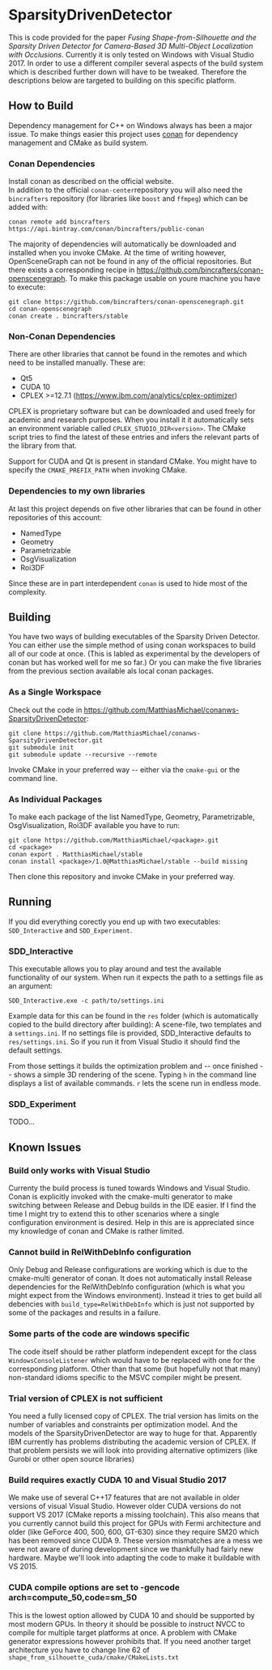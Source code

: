 # SparsityDrivenDetector
This is code provided for the paper *Fusing Shape-from-Silhouette and the Sparsity Driven Detector for Camera-Based 3D Multi-Object Localization with Occlusions*.
Currently it is only tested on Windows with Visual Studio 2017. In order to use a different compiler several aspects of the build system which is described further down will have to be tweaked. Therefore the descriptions below are targeted to building on this specific platform.

## How to Build
Dependency management for C++ on Windows always has been a major issue. To make things easier this project uses [conan](https://conan.io) for dependency management and CMake as build system.

### Conan Dependencies
Install conan as described on the official website.  
In addition to the official `conan-center`repository you will also need the `bincrafters` repository (for libraries like `boost` and `ffmpeg`) which can be added with:

    conan remote add bincrafters https://api.bintray.com/conan/bincrafters/public-conan
    
The majority of dependencies will automatically be downloaded and installed when you invoke CMake.
At the time of writing however, OpenSceneGraph can not be found in any of the official repositories. But there exists a corresponding recipe in https://github.com/bincrafters/conan-openscenegraph. To make this package usable on youre machine you have to execute:

    git clone https://github.com/bincrafters/conan-openscenegraph.git
    cd conan-openscenegraph
    conan create . bincrafters/stable
    
### Non-Conan Dependencies
There are other libraries that cannot be found in the remotes and which need to be installed manually. These are:
* Qt5
* CUDA 10
* CPLEX >=12.7.1 (https://www.ibm.com/analytics/cplex-optimizer)

CPLEX is proprietary software but can be downloaded and used freely for academic and research purposes. When you install it it automatically sets an environment variable called `CPLEX_STUDIO_DIR<version>`. The CMake script tries to find the latest of these entries and infers the relevant parts of the library from that.

Support for CUDA and Qt is present in standard CMake. You might have to specify the `CMAKE_PREFIX_PATH` when invoking CMake.
    
### Dependencies to my own libraries
At last this project depends on five other libraries that can be found in other repositories of this account:
* NamedType
* Geometry
* Parametrizable
* OsgVisualization
* Roi3DF

Since these are in part interdependent `conan` is used to hide most of the complexity.

## Building
You have two ways of building executables of the Sparsity Driven Detector. You can either use the simple method of using conan workspaces to build all of our code at once. (This is labled as experimental by the developers of conan but has worked well for me so far.) Or you can make the five libraries from the previous section available als local conan packages.

### As a Single Workspace
Check out the code in https://github.com/MatthiasMichael/conanws-SparsityDrivenDetector:

    git clone https://github.com/MatthiasMichael/conanws-SparsityDrivenDetector.git
    git submodule init
    git submodule update --recursive --remote
    
Invoke CMake in your preferred way -- either via the `cmake-gui` or the command line.

### As Individual Packages 
To make each package of the list NamedType, Geometry, Parametrizable, OsgVisualization, Roi3DF available you have to run:

    git clone https://github.com/MatthiasMichael/<package>.git
    cd <package>
    conan export . MatthiasMichael/stable
    conan install <package>/1.0@MatthiasMichael/stable --build missing
    
Then clone this repository and invoke CMake in your preferred way.

## Running
If you did everything corectly you end up with two executables: `SDD_Interactive` and `SDD_Experiment`.

### SDD_Interactive
This executable allows you to play around and test the available functionality of our system. When run it expects the path to a settings file as an argument:

    SDD_Interactive.exe -c path/to/settings.ini
    
Example data for this can be found in the `res` folder (which is automatically copied to the build directory after building): A scene-file, two templates and a `settings.ini`. 
If no settings file is provided, SDD_Interactive defaults to `res/settings.ini`. So if you run it from Visual Studio it should find the default settings.

From those settings it builds the optimization problem and -- once finished -- shows a simple 3D rendering of the scene.
Typing `h` in the command line displays a list of available commands. 
`r` lets the scene run in endless mode.

### SDD_Experiment
TODO...

## Known Issues
### Build only works with Visual Studio
Currenty the build process is tuned towards Windows and Visual Studio. Conan is explicitly invoked with the cmake-multi generator to make switching between Release and Debug builds in the IDE easier. If I find the time I might try to extend this to other scenarios where a single configuration environment is desired. Help in this are is appreciated since my knowledge of conan and CMake is rather limited.

### Cannot build in RelWithDebInfo configuration
Only Debug and Release configurations are working which is due to the cmake-multi generator of conan. It does not automatically install Release dependencies for the RelWithDebInfo configuration (which is what you might expect from the Windows environment). Instead it tries to get build all debencies with `build_type=RelWithDebInfo` which is just not supported by some of the packages and results in a failure.

### Some parts of the code are windows specific
The code itself should be rather platform independent except for the class `WindowsConsoleListener` which would have to be replaced with one for the corresponding platform. Other than that some (but hopefully not that many) non-standard idioms specific to the MSVC compiler might be present.

### Trial version of CPLEX is not sufficient
You need a fully licensed copy of CPLEX. The trial version has limits on the number of variables and constraints per optimization model. And the models of the SparsityDrivenDetector are way to huge for that. 
Apparently IBM currently has problems distributing the academic version of CPLEX. If that problem persists we will look into providing alternative optimizers (like Gurobi or other open source libraries)

### Build requires exactly CUDA 10 and Visual Studio 2017
We make use of several C++17 features that are not available in older versions of visual Visual Studio. However older CUDA versions do not support VS 2017 (CMake reports a missing toolchain). This also means that you currently cannot build this project for GPUs with Fermi architecture and older (like GeForce 400, 500, 600, GT-630) since they require SM20 which has been removed since CUDA 9.
These version mismatches are a mess we were not aware of during development since we thankfully had fairly new hardware. Maybe we'll look into adapting the code to make it buildable with VS 2015.

### CUDA compile options are set to -gencode arch=compute_50,code=sm_50
This is the lowest option allowed by CUDA 10 and should be supported by most modern GPUs. In theory it should be possible to instruct NVCC to compile for multiple target platforms at once. A problem with CMake generator expressions however prohibits that. If you need another target architecture you have to change line 62 of `shape_from_silhouette_cuda/cmake/CMakeLists.txt`
